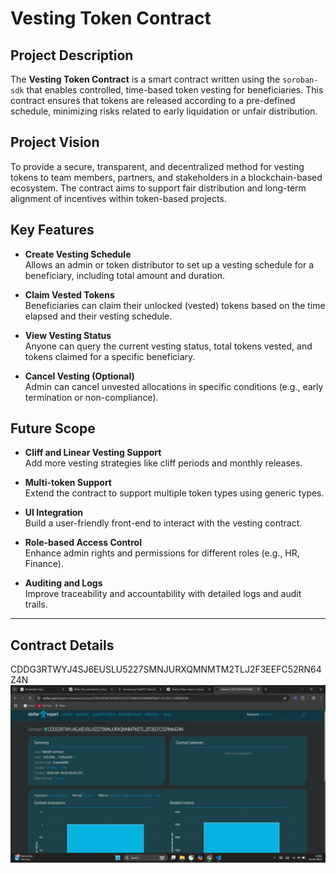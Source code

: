 # Vesting Token Contract

## Project Description

The **Vesting Token Contract** is a smart contract written using the `soroban-sdk` that enables controlled, time-based token vesting for beneficiaries. This contract ensures that tokens are released according to a pre-defined schedule, minimizing risks related to early liquidation or unfair distribution.

## Project Vision

To provide a secure, transparent, and decentralized method for vesting tokens to team members, partners, and stakeholders in a blockchain-based ecosystem. The contract aims to support fair distribution and long-term alignment of incentives within token-based projects.

## Key Features

- **Create Vesting Schedule**  
  Allows an admin or token distributor to set up a vesting schedule for a beneficiary, including total amount and duration.

- **Claim Vested Tokens**  
  Beneficiaries can claim their unlocked (vested) tokens based on the time elapsed and their vesting schedule.

- **View Vesting Status**  
  Anyone can query the current vesting status, total tokens vested, and tokens claimed for a specific beneficiary.

- **Cancel Vesting (Optional)**  
  Admin can cancel unvested allocations in specific conditions (e.g., early termination or non-compliance).

## Future Scope

- **Cliff and Linear Vesting Support**  
  Add more vesting strategies like cliff periods and monthly releases.

- **Multi-token Support**  
  Extend the contract to support multiple token types using generic types.

- **UI Integration**  
  Build a user-friendly front-end to interact with the vesting contract.

- **Role-based Access Control**  
  Enhance admin rights and permissions for different roles (e.g., HR, Finance).

- **Auditing and Logs**  
  Improve traceability and accountability with detailed logs and audit trails.

---

## Contract Details
CDDG3RTWYJ4SJ6EUSLU5227SMNJURXQMNMTM2TLJ2F3EEFC52RN64Z4N
![alt text](image.png)
